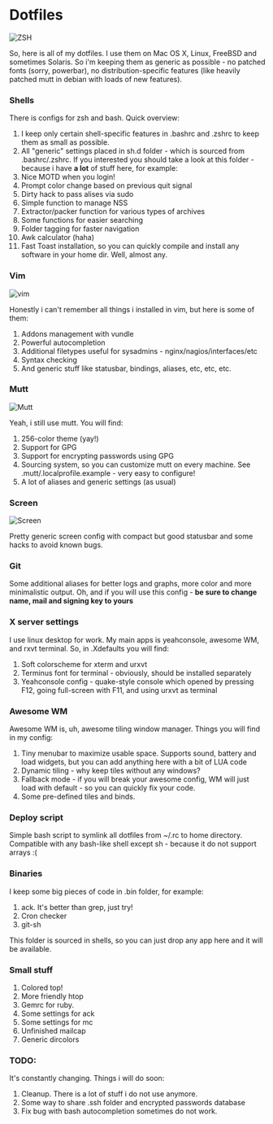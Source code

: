 # Dotfiles
![ZSH](http://cl.ly/image/101i213S2c2P/Screen%20Shot%202012-10-13%20at%203.25.23%20PM.png)

So, here is all of my dotfiles. I use them on Mac OS X, Linux, FreeBSD and sometimes Solaris. So i'm keeping them as generic as possible - no patched fonts (sorry, powerbar), no distribution-specific features (like heavily patched mutt in debian with loads of new features).

### Shells

There is configs for zsh and bash. Quick overview: 

1. I keep only certain shell-specific features in .bashrc and .zshrc to keep them as small as possible.
2. All "generic" settings placed in sh.d folder - which is sourced from .bashrc/.zshrc. If you interested you should take a look at this folder - because i have **a lot** of stuff here, for example:
3. Nice MOTD when you login!
4. Prompt color change based on previous quit signal
5. Dirty hack to pass alises via sudo 
6. Simple function to manage NSS
7. Extractor/packer function for various types of archives
8. Some functions for easier searching
9. Folder tagging for faster navigation
10. Awk calculator (haha)
11. Fast Toast installation, so you can quickly compile and install any software in your home dir. Well, almost any.

### Vim

![vim](http://cl.ly/image/412k3B0H0P3s/Screen%20Shot%202012-10-13%20at%203.28.28%20PM.png)

Honestly i can't remember all things i installed in vim, but here is some of them:

1. Addons management with vundle
2. Powerful autocompletion
3. Additional filetypes useful for sysadmins - nginx/nagios/interfaces/etc
4. Syntax checking
5. And generic stuff like statusbar, bindings, aliases, etc, etc, etc.

### Mutt 

![Mutt](http://cl.ly/image/27283O0b0a0Z/Screen%20Shot%202012-10-13%20at%203.26.59%20PM.png)

Yeah, i still use mutt. You will find:

1. 256-color theme (yay!)
2. Support for GPG
3. Support for encrypting passwords using GPG
4. Sourcing system, so you can customize mutt on every machine. See .mutt/.localprofile.example - very easy to configure!
5. A lot of aliases and generic settings (as usual)

### Screen

![Screen](http://cl.ly/image/2Q472W2Y0y0C/Screen%20Shot%202012-10-13%20at%203.38.37%20PM.png)

Pretty generic screen config with compact but good statusbar and some hacks to avoid known bugs.

### Git

Some additional aliases for better logs and graphs, more color and more minimalistic output. Oh, and if you will use this config - **be sure to change name, mail and signing key to yours**

### X server settings

I use linux desktop for work. My main apps is yeahconsole, awesome WM, and rxvt terminal. So, in .Xdefaults you will find:

1. Soft colorscheme for xterm and urxvt
2. Terminus font for terminal - obviously, should be installed separately
3. Yeahconsole config - quake-style console which opened by pressing F12, going full-screen with F11, and using urxvt as terminal

### Awesome WM

Awesome WM is, uh, awesome tiling window manager. Things you will find in my config:

1. Tiny menubar to maximize usable space. Supports sound, battery and load widgets, but you can add anything here with a bit of LUA code 
2. Dynamic tiling - why keep tiles without any windows?
3. Fallback mode - if you will break your awesome config, WM will just load with default - so you can quickly fix your code. 
4. Some pre-defined tiles and binds.

### Deploy script

Simple bash script to symlink all dotfiles from ~/.rc to home directory. Compatible with any bash-like shell except sh - because it do not support arrays :( 

### Binaries

I keep some big pieces of code in .bin folder, for example:

1. ack. It's better than grep, just try!
2. Cron checker
3. git-sh

This folder is sourced in shells, so you can just drop any app here and it will be available.

### Small stuff

1. Colored top!
2. More friendly htop
3. Gemrc for ruby.
4. Some settings for ack
5. Some settings for mc 
6. Unfinished mailcap
7. Generic dircolors

### TODO:

It's constantly changing. Things i will do soon:

1. Cleanup. There is a lot of stuff i do not use anymore.
2. Some way to share .ssh folder and encrypted passwords database
3. Fix bug with bash autocompletion sometimes do not work.
